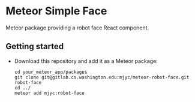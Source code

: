 # Meteor Simple Face

Meteor package providing a robot face React component.

## Getting started

* Download this repository and add it as a Meteor package:

    ```
    cd your_meteor_app/packages
    git clone git@gitlab.cs.washington.edu:mjyc/meteor-robot-face.git robot-face
    cd ../
    meteor add mjyc:robot-face
    ```
